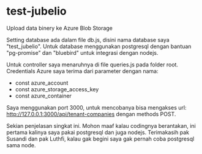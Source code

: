 # test-jubelio
Upload data binery ke Azure Blob Storage

Setting database ada dalam file db.js, disini nama database saya "test_jubelio". Untuk database menggunakan postgresql dengan bantuan "pg-promise" dan "bluebird" untuk integrasi dengan nodejs.

Untuk controller saya menaruhnya di file queries.js pada folder root. Credentials Azure saya terima dari parameter dengan nama:
- const azure_account
- const azure_storage_access_key
- const azure_container

Saya menggunakan port 3000, untuk mencobanya bisa mengakses url: http://127.0.0.1:3000/api/tenant-companies dengan methods POST.

Sekian penjelasan singkat ini. Mohon maaf kalau codingnya berantakan, ini pertama kalinya saya pakai postgresql dan juga nodejs. Terimakasih pak Susandi dan pak Luthfi, kalau gak begini saya gak pernah coba postgresql sama node.
